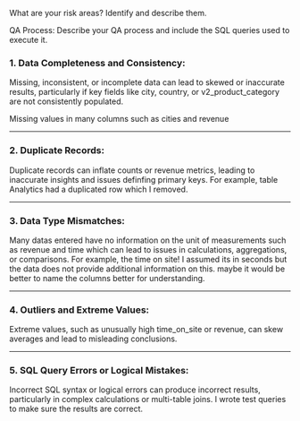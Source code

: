 What are your risk areas? Identify and describe them.



QA Process:
Describe your QA process and include the SQL queries used to execute it.


### 1. Data Completeness and Consistency:

Missing, inconsistent, or incomplete data can lead to skewed or inaccurate results, particularly if key fields like city, country, or v2_product_category are not consistently populated.

Missing values in many columns such as cities and revenue

---
### 2. Duplicate Records: 

Duplicate records can inflate counts or revenue metrics, leading to inaccurate insights and issues definfing primary keys. For example, table Analytics had a duplicated row which I removed.

---
### 3. Data Type Mismatches: 

Many datas entered have no information on the unit of measurements such as revenue and time which can lead to issues in calculations, aggregations, or comparisons. For example, the time on site! I assumed its in seconds but the data does not provide additional information on this. maybe it would be better to name the columns better for understanding.

---
### 4. Outliers and Extreme Values: 

Extreme values, such as unusually high time_on_site or revenue, can skew averages and lead to misleading conclusions.

--- 
### 5. SQL Query Errors or Logical Mistakes: 

Incorrect SQL syntax or logical errors can produce incorrect results, particularly in complex calculations or multi-table joins. I wrote test queries to make sure the results are correct.
